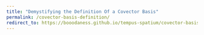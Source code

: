 ```yaml
---
title: "Demystifying the Definition Of a Covector Basis"
permalink: /covector-basis-definition/
redirect_to: https://booodaness.github.io/tempus-spatium/covector-basis-definition/
---
```

